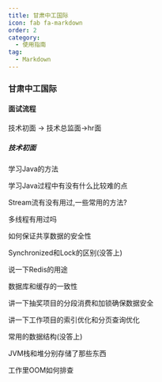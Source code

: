 ```yaml
---
title: 甘肃中工国际
icon: fab fa-markdown
order: 2
category:
  - 使用指南
tag:
  - Markdown
---
```




### 甘肃中工国际



#### 面试流程

技术初面 -> 技术总监面->hr面



##### 技术初面

学习Java的方法

学习Java过程中有没有什么比较难的点

Stream流有没有用过,一些常用的方法?

多线程有用过吗

如何保证共享数据的安全性

Synchronized和Lock的区别(没答上)

说一下Redis的用途

数据库和缓存的一致性

讲一下抽奖项目的分段消费和加锁确保数据安全

讲一下工作项目的索引优化和分页查询优化

常用的数据结构(没答上)

JVM栈和堆分别存储了那些东西

工作里OOM如何排查

